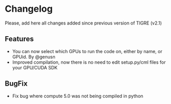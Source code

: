 Changelog
======

Please, add here all changes added since previous version of TIGRE (v2.1)

## Features

- You can now select which GPUs to run the code on, either by name, or GPUid. By @genusn
- Improved compilation, now there is no need to edit setup.py/cml files for your GPU/CUDA SDK

## BugFix

- Fix bug where compute 5.0 was not being compiled in python